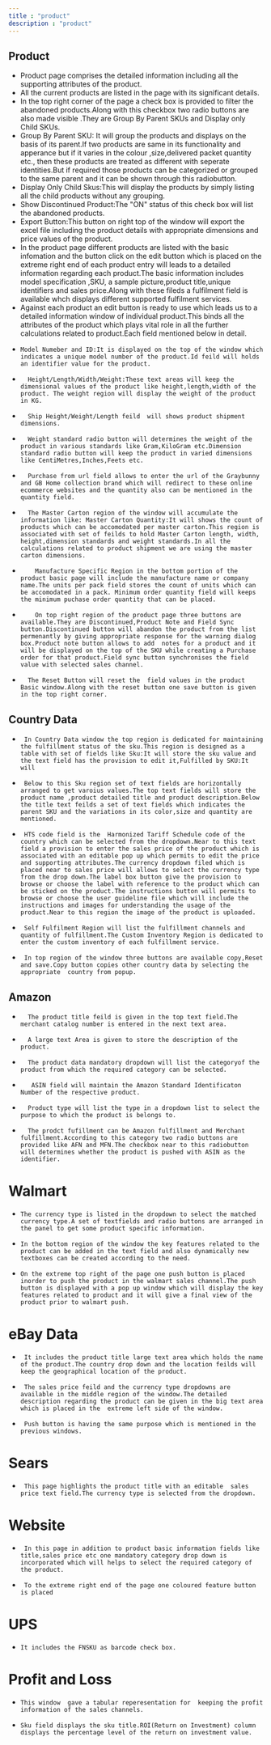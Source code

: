 ```yaml
---
title : "product"
description : "product"
---
```

## Product

- Product page comprises the detailed  information including all the supporting attributes of the product.
- All the current  products are listed in the page with its significant details.
- In the top right corner of the page a  check box is provided to filter the abandoned products.Along with this checkbox two radio buttons are also made visible .They are Group By Parent SKUs and Display only Child SKUs.
- Group By Parent SKU: It will group the products and displays  on the basis of its parent.If two products are same in its functionality and apperance but if it varies in the colour ,size,delivered packet quantity etc., then these products are treated as different with seperate identities.But if required those products can be categorized or grouped to the same parent and it can be shown through this radiobutton.
- Display Only Child Skus:This will display the products by simply listing all the child products without any grouping.
- Show Discontinued Product:The "ON" status of this  check box will list the abandoned products. 
- Export Button:This button on right top of the window will export the excel file including the product details with appropriate dimensions and price values of the product.
- In the product page different products are listed with the basic infomation and the button click on the edit button which is placed on the  extreme right end  of each product entry will leads to a detailed information regarding each product.The basic information includes model specification ,SKU, a sample picture,product title,unique identifiers and sales price.Along with these fileds a fulfilment field is available whch displays different supported fulfilment services.
- Against each product an edit button is ready to use  which leads us to a detailed information window of individual product.This binds all the attributes of the product which plays vital role in all the further calculations related to product.Each field mentioned below in detail.
-     Model Numeber and ID:It is displayed on the top of the window which indicates a unique model number of the product.Id feild will holds an identifier value for the product.
-       Height/Length/Width/Weight:These text areas will keep the dimensional values of the product like height,length,width of the product. The weight region will display the weight of the product in KG.
-       Ship Height/Weight/Length feild  will shows product shipment dimensions.
-       Weight standard radio button will determines the weight of the product in various standards like Gram,KiloGram etc.Dimension standard radio button will keep the product in varied dimensions like CentiMetres,Inches,Feets etc.
-       Purchase from url field allows to enter the url of the Graybunny  and GB Home collection brand which will redirect to these online ecommerce websites and the quantity also can be mentioned in the quantity field.
-       The Master Carton region of the window will accumulate the information like: Master Carton Quantity:It will shows the count of products which can be accomodated per master carton.This region is associated with set of feilds to hold Master Carton length, width, height,dimension standards and weight standards.In all the calculations related to product shipment we are using the master carton dimensions.
-         Manufacture Specific Region in the bottom portion of the product basic page will include the manufacture name or company name.The units per pack field stores the count of units which can be accomodated in a pack. Minimum order quantity field will keeps the minimum puchase order quantity that can be placed.    
-         On top right region of the product page three buttons are available.They are Discontinued,Product Note and Field Sync button.Discontinued button will abandon the product from the list permenantly by giving appropriate response for the warning dialog box.Product note button allows to add  notes for a product and it will be displayed on the top of the SKU while creating a Purchase order for that product.Field sync button synchronises the field value with selected sales channel.
-       The Reset Button will reset the  field values in the product Basic window.Along with the reset button one save button is given in the top right corner.  
## Country Data
-      In Country Data window the top region is dedicated for maintaining the fulfillment status of the sku.This region is designed as a table with set of fields like Sku:It will store the sku value and the text field has the provision to edit it,Fulfilled by SKU:It will 
-      Below to this Sku region set of text fields are horizontally arranged to get varoius values.The top text fields will store the product name ,product detailed title and product description.Below the title text feilds a set of text fields which indicates the parent SKU and the variations in its color,size and quantity are mentioned.
-      HTS code field is the  Harmonized Tariff Schedule code of the country which can be selected from the dropdown.Near to this text field a provision to enter the sales price of the product which is associated with an editable pop up which permits to edit the price and supporting attributes.The currency dropdown filed which is placed near to sales price will allows to select the currency type from the drop down.The label box button give the provision to browse or choose the label with reference to the product which can be sticked on the product.The instructions button will permits to browse or choose the user guideline file which will include the instructions and images for understanding the usage of the product.Near to this region the image of the product is uploaded.
-      Self Fulfilment Region will list the fulfillment channels and quantity of fulfillment.The Custom Inventory Region is dedicated to enter the custom inventory of each fulfillment service.
-      In top region of the window three buttons are available copy,Reset and save.Copy button copies other country data by selecting the appropriate  country from popup.

## Amazon
-       The product title feild is given in the top text field.The merchant catalog number is entered in the next text area.
-       A large text Area is given to store the description of the product.
-       The product data mandatory dropdown will list the categoryof the product from which the required category can be selected.
-        ASIN field will maintain the Amazon Standard Identificaton Number of the respective product.
-       Product type will list the type in a dropdown list to select the purpose to which the product is belongs to. 
-       The prodct fufillment can be Amazon fulfillment and Merchant fulfillment.According to this category two radio buttons are provided like AFN and MFN.The checkbox near to this radiobutton will determines whether the product is pushed with ASIN as the identifier.

# Walmart
-     The currency type is listed in the dropdown to select the matched currency type.A set of textfields and radio buttons are arranged in the panel to get some product specific information.
-     In the bottom region of the window the key features related to the product can be added in the text field and also dynamically new textboxes can be created according to the need.
-     On the extreme top right of the page one push button is placed inorder to push the product in the walmart sales channel.The push button is displayed with a pop up window which will display the key features related to product and it will give a final view of the product prior to walmart push.  
# eBay Data
-      It includes the product title large text area which holds the name of the product.The country drop down and the location feilds will keep the geographical location of the product.
-      The sales price feild and the currency type dropdowns are available in the middle region of the window.The detailed description regarding the product can be given in the big text area which is placed in the  extreme left side of the window.
-      Push button is having the same purpose which is mentioned in the previous windows.
# Sears
-      This page highlights the product title with an editable  sales price text field.The currency type is selected from the dropdown.
# Website
-      In this page in addition to product basic information fields like title,sales price etc one mandatory category drop down is incorporated which will helps to select the required category of the product.
-      To the extreme right end of the page one coloured feature button is placed
# UPS
-     It includes the FNSKU as barcode check box.
# Profit and Loss
-     This window  gave a tabular reperesentation for  keeping the profit information of the sales channels.
-     Sku field displays the sku title.ROI(Return on Investment) column displays the percentage level of the return on investment value.









   
